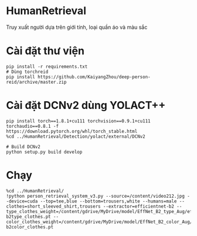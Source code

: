 # HumanRetrieval
Truy xuất người dựa trên giới tính, loại quần áo và màu sắc

# Cài đặt thư viện
```
pip install -r requirements.txt
# Dùng torchreid
pip install https://github.com/KaiyangZhou/deep-person-reid/archive/master.zip 
```

# Cài đặt DCNv2 dùng YOLACT++
```
pip install torch==1.8.1+cu111 torchvision==0.9.1+cu111 torchaudio==0.8.1 -f https://download.pytorch.org/whl/torch_stable.html
%cd ../HumanRetrieval/Detection/yolact/external/DCNv2

# Build DCNv2
python setup.py build develop
```

# Chạy
```
%cd ../HumanRetrieval/
!python person_retrieval_system_v3.py --source=/content/video212.jpg --device=cuda --top=tee,blue --bottom=trousers,white --humans=male --clothes=short_sleeved_shirt,trousers --extractor=efficientnet-b2 --type_clothes_weight=/content/gdrive/MyDrive/model/EffNet_B2_type_Aug/efficientnet-b2type_clothes.pt --color_clothes_weight=/content/gdrive/MyDrive/model/EffNet_B2_color_Aug/efficientnet-b2color_clothes.pt
```


